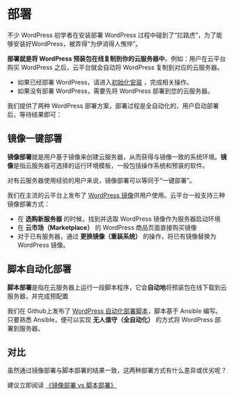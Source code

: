 # 部署

不少 WordPress 初学者在安装部署 WordPress 过程中碰到了“拦路虎”，为了能够安装好WordPress，被弄得“为伊消得人憔悴”。

**部署就是将 WordPress 预装包在线复制到你的云服务器中**。例如：用户在云平台购买 WordPress 之后，云平台就会自动将 WordPress 复制到对应的云服务器。

- 如果已经部署 WordPress，请进入[初始化安装](/zh/stack-installation.md) ，完成相关操作。
- 如果没有部署 WordPress，需要先将 WordPress 部署到您的云服务器。

我们提供了两种 WordPress 部署方案，部署过程是全自动化的，用户启动部署后，等待结果即可：

## 镜像一键部署

**镜像部署**就是用户基于镜像来创建云服务器，从而获得与镜像一致的系统环境。**镜像**是指云服务器可选择的运行环境模板，一般包括操作系统和预装的软件。

对有云服务器使用经验的用户来说，镜像部署可以等同于“一键部署”。

我们在主流的云平台上发布了 [WordPress 镜像](https://apps.websoft9.com/wordpress)供用户使用。云平台一般支持三种镜像部署方式：

* 在 **选购新服务器** 的时候，找到并选取 WordPress 镜像作为服务器启动环境
* 在 **云市场（Marketplace）**  的 WordPress 商品页面直接购买镜像
* 对于已有服务器，通过 **更换镜像（重装系统）** 的操作，将已有镜像替换为 WordPress 镜像。

## 脚本自动化部署

**脚本部署**是指在云服务器上运行一段脚本程序，它会**自动地**将预装包在线下载到云服务器，并完成预配置

我们在 Github上发布了 [WordPress 自动化部署脚本](https://github.com/Websoft9/ansible-wordpress)，脚本基于 Ansible 编写。只要熟悉 Ansible，便可以实现 **无人值守（全自动化）** 的方式将 WordPress 部署到服务器。

## 对比

虽然通过镜像部署与脚本部署的结果一致，这两种部署方式有什么差异或优劣呢？

建议立即阅读 [《镜像部署 vs 脚本部署》](https://support.websoft9.com/docs/faq/zh/bz-product.html#镜像部署-vs-脚本部署)